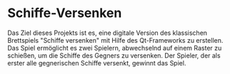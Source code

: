# Schiffe-Versenken
Das Ziel dieses Projekts ist es, eine digitale Version des klassischen Brettspiels "Schiffe versenken" mit Hilfe des Qt-Frameworks zu erstellen. Das Spiel ermöglicht es zwei Spielern, abwechselnd auf einem Raster zu schießen, um die Schiffe des Gegners zu versenken. Der Spieler, der als erster alle gegnerischen Schiffe versenkt, gewinnt das Spiel.
